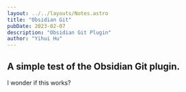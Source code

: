 ```yaml
---
layout: ../../layouts/Notes.astro
title: "Obsidian Git"
pubDate: 2023-02-07
description: "Obsidian Git Plugin"
author: "Yihui Hu"
---
```


## A simple test of the Obsidian Git plugin.

I wonder if this works?